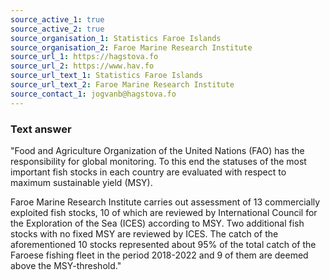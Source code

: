 ```yaml
---
source_active_1: true
source_active_2: true
source_organisation_1: Statistics Faroe Islands
source_organisation_2: Faroe Marine Research Institute
source_url_1: https://hagstova.fo
source_url_2: https://www.hav.fo
source_url_text_1: Statistics Faroe Islands
source_url_text_2: Faroe Marine Research Institute
source_contact_1: jogvanb@hagstova.fo
---
```

### Text answer  

"Food and Agriculture Organization of the United Nations (FAO) has the responsibility for global monitoring. To this end the statuses of the most important fish stocks in each country are evaluated with respect to maximum sustainable yield (MSY).

Faroe Marine Research Institute carries out assessment of 13 commercially exploited fish stocks, 10 of which are reviewed by International Council for the Exploration of the Sea (ICES) according to MSY. Two additional fish stocks with no fixed MSY are reviewed by ICES. The catch of the aforementioned 10 stocks represented about 95% of the total catch of the Faroese fishing fleet in the period 2018-2022 and 9 of them are deemed above the MSY-threshold."
